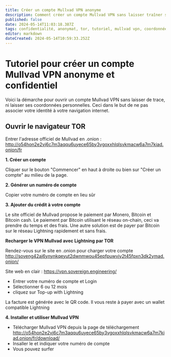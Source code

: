 ```yaml
---
title: Créer un compte Mullvad VPN anonyme
description: Comment créer un compte Mullvad VPN sans laisser traîner ses coordonnées personnelles de manière anonyme et confidentiel
published: false
date: 2024-05-14T11:03:18.387Z
tags: confidentialité, anonymat, tor, tutoriel, mullvad vpn, coordonnées
editor: markdown
dateCreated: 2024-05-14T10:59:33.252Z
---
```


# Tutoriel pour créer un compte Mullvad VPN anonyme et confidentiel

Voici la démarche pour ouvrir un compte Mullvad VPN sans laisser de trace, ni laisser ses coordonnées personnelles. Ceci dans le but de ne pas associer votre identité à votre navigation internet.

## Ouvrir le navigateur TOR

Entrer l'adresse officiel de Mullvad en .onion :
http://o54hon2e2vj6c7m3aqqu6uyece65by3vgoxxhlqlsvkmacw6a7m7kiad.onion/fr

**1. Créer un compte**

Cliquer sur le bouton "Commencer" en haut à droite ou bien sur "Créer un compte" au milieu de la page.

**2. Générer un numéro de compte**

Copier votre numéro de compte en lieu sûr

**3. Ajouter du crédit à votre compte**

Le site officiel de Mullvad propose le paiement par Monero, Bitcoin et Bitcoin cash. Le paiement par Bitcoin utilisant le réseau on-chain, ceci va prendre du temps et des frais. Une autre solution est de payer par Bitcoin sur le réseau Lightning rapidement et sans frais.

**Recharger le VPN Mullvad avec Lightning par TOR**

Rendez-vous sur le site en .onion pour charger votre compte
http://soveng42aj6ynynkqeyut2dwnmwou45epfpuwvjy2t45fpxn3dk2ymad.onion/

Site web en clair : https://vpn.sovereign.engineering/

- Entrer votre numéro de compte et Login
- Sélectionner 6 ou 12 mois
- cliquez sur Top-up with Lightning

La facture est générée avec le QR code. Il vous reste à payer avec un wallet compatible Lightning

**4. Installer et utiliser Mullvad VPN**

- Télécharger Mullvad VPN depuis la page de téléchargement
http://o54hon2e2vj6c7m3aqqu6uyece65by3vgoxxhlqlsvkmacw6a7m7kiad.onion/fr/download/
- Insaller le et indiquer votre numéro de compte
- Vous pouvez surfer
